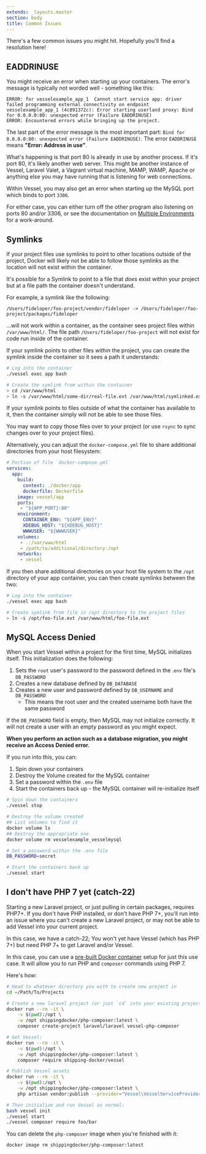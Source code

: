 ```yaml
---
extends: _layouts.master
section: body
title: Common Issues
---
```


<p class="intro">There's a few common issues you might hit. Hopefully you'll find a resolution here!</p>

<a name="eaddrinuse" id="eaddrinuse"></a>
## EADDRINUSE

You might receive an error when starting up your containers. The error's message is typically not worded well - something like this:

```
ERROR: for vesselexample_app_1  Cannot start service app: driver failed programming external connectivity on endpoint vesselexample_app_1 (4c891372c): Error starting userland proxy: Bind for 0.0.0.0:80: unexpected error (Failure EADDRINUSE)
ERROR: Encountered errors while bringing up the project.
```

The last part of the error message is the most important part: `Bind for 0.0.0.0:80: unexpected error (Failure EADDRINUSE)`. The error `EADDRINUSE` means **"Error: Address in use"**.

What's happening is that port 80 is already in use by another process. If it's port 80, it's likely another web server. This might be another instance of Vessel, Laravel Valet, a Vagrant virtual machine, MAMP, WAMP, Apache or anything else you may have running that is listening for web connections.

Within Vessel, you may also get an error when starting up the MySQL port which binds to port `3306`.

For either case, you can either turn off the other program also listening on ports 80 and/or 3306, or see the documentation on [Multiple Environments](/docs/everyday-usage#multiple-environments) for a work-around.


<a name="symlinks" id="symlinks"></a>
## Symlinks

If your project files use symlinks to point to other locations outside of the project, Docker will likely not be able to follow those symlinks as the location will not exist within the container.

It's possible for a Symlink to point to a file that *does* exist within your project but at a file path the container doesn't understand.

For example, a symlink like the following:

```
/Users/fideloper/foo-project/vendor/fideloper -> /Users/fideloper/foo-project/packages/fideloper
```

...will not work within a container, as the container sees project files within `/var/www/html/`. The file path `/Users/fideloper/foo-project` will not exist for code run inside of the container.

If your symlink points to other files *within* the project, you can create the symlink inside the container so it sees a path it understands:

```bash
# Log into the container
./vessel exec app bash

# Create the symlink from within the container
> cd /var/www/html
> ln -s /var/www/html/some-dir/real-file.ext /var/www/html/symlinked.ext
```

If your symlink points to files outside of what the container has available to it, then the container simply will not be able to see those files. 

You may want to copy those files over to your project (or use `rsync` to sync changes over to your project files).

Alternatively, you can adjust the `docker-compose.yml` file to share additional directories from your host filesystem:

```yaml
# Portion of file `docker-compose.yml`
services:
  app:
    build:
      context: ./docker/app
      dockerfile: Dockerfile
    image: vessel/app
    ports:
     - "${APP_PORT}:80"
    environment:
      CONTAINER_ENV: "${APP_ENV}"
      XDEBUG_HOST: "${XDEBUG_HOST}"
      WWWUSER: "${WWWUSER}"
    volumes:
     - .:/var/www/html
     - /path/to/additional/directory:/opt
    networks:
     - vessel
```

If you then share additional directories on your host file system to the `/opt` directory of your app container, you can then create symlinks between the two:

```bash
# Log into the container
./vessel exec app bash

# Create symlink from file in /opt directory to the project files
> ln -s /opt/foo-file.ext /var/www/html/foo-file.ext
```

<a name="mysql-password" id="mysql-password"></a>
## MySQL Access Denied

When you start Vessel within a project for the first time, MySQL initializes itself. This initialization does the following:

1. Sets the `root` user's password to the password defined in the .`env` file's `DB_PASSWORD`
2. Creates a new database defined by `DB_DATABASE`
3. Creates a new user and password defined by `DB_USERNAME` and `DB_PASSWORD`
    - This means the root user and the created username both have the same password

If the `DB_PASSWORD` field is empty, then MySQL may not initialize correctly. It will not create a user with an empty password as you might expect.

**When you perform an action such as a database migration, you might receive an Access Denied error.**

If you run into this, you can:

1. Spin down your containers
2. Destroy the Volume created for the MySQL container
3. Set a password within the `.env` file
4. Start the containers back up - the MySQL container will re-initialize itself

```bash
# Spin down the containers
./vessel stop

# Destroy the volume created
## List volumes to find it
docker volume ls
## Destroy the appropriate one
docker volume rm vesselexample_vesselmysql

# Set a password within the .env file
DB_PASSWORD=secret

# Start the containers back up
./vessel start
```

<a name="catch22" id="catch22"></a>
## I don't have PHP 7 yet (catch-22)

Starting a new Laravel project, or just pulling in certain packages, requires PHP7+. If you don't have PHP installed, or don't have PHP 7+, you'll run into an issue where you can't create a new Laravel project, or may not be able to add Vessel into your current project.

In this case, we have a catch-22; You won't yet have Vessel (which has PHP 7+) but need PHP 7+ to get Laravel and/or Vessel.

In this case, you can use a [pre-built Docker container](https://hub.docker.com/r/shippingdocker/php-composer/) setup for just this use case. It will allow you to run PHP and `composer` commands using PHP 7.

Here's how:

```bash
# Head to whatever directory you with to create new project in
cd ~/Path/To/Projects

# Create a new laravel project (or just `cd` into your existing project if you have one)
docker run --rm -it \
    -v $(pwd):/opt \
    -w /opt shippingdocker/php-composer:latest \
    composer create-project laravel/laravel vessel-php-composer

# Get Vessel:
docker run --rm -it \
    -v $(pwd):/opt \
    -w /opt shippingdocker/php-composer:latest \
    composer require shipping-docker/vessel

# Publish Vessel assets
docker run --rm -it \
    -v $(pwd):/opt \
    -w /opt shippingdocker/php-composer:latest \
    php artisan vendor:publish --provider="Vessel\VesselServiceProvider"

# Then initialize and run Vessel as normal:
bash vessel init
./vessel start
./vessel composer require foo/bar
```

You can delete the `php-composer` image when you're finished with it:

```bash
docker image rm shippingdocker/php-composer:latest
```



